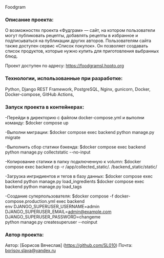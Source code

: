 Foodgram

### Описание проекта:
О возможностях проекта
«Фудграм» — сайт, на котором пользователи могут публиковать рецепты, добавлять рецепты в избранное и подписываться на публикации других авторов. Пользователям сайта также доступен сервис «Список покупок». Он позволяет создавать список продуктов, которые нужно купить для приготовления выбранных блюд.

Проект доступен по адресу: https://foodgramsl.hopto.org

### Технологии, использованные при разработке:
Python, Django REST Framework, PostgreSQL, 
Nginx, gunicorn, Docker, Docker-compose, GitHub Actions,

### Запуск проекта в контейнерах:
-Перейди в директорию с файлом docker-compose.yml и выполни команду:
$docker compose up

-Выполни миграции:
$docker compose exec backend python manage.py migrate

-Выполнить сбор статики бэкенда:
$docker compose exec backend python manage.py collectstatic --no-input

-Копирование статики в папку подключенную к volumn:
$docker compose exec backend cp -r /app/collected_static/. /backend_static/static/

-Загрузка ингридиентов и тегов в базу данных:
$docker compose exec backend python manage.py load_ingredients
$docker compose exec backend python manage.py load_tags

-Создание суперпользователя:
$docker compose -f docker-compose.production.yml exec backend \
  env DJANGO_SUPERUSER_USERNAME=admin \
      DJANGO_SUPERUSER_EMAIL=admin@example.com \
      DJANGO_SUPERUSER_PASSWORD=changeme \
  python manage.py createsuperuser --noinput


### Автор проекта:

Автор: [Борисов Вячеслав]
(https://github.com/SL010)
Почта: borisov.slava@yandex.ru

